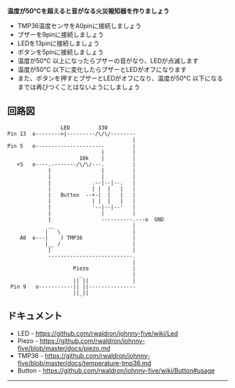 __温度が50°Cを超えると音がなる火災報知器を作りましょう__

* TMP36温度センサをA0pinに接続しましょう
* ブザーを9pinに接続しましょう
* LEDを13pinに接続しましょう
* ボタンを5pinに接続しましょう
* 温度が50°C 以上になったらブザーの音がなり、LEDが点滅します
* 温度が50°C 以下に変化したらブザーとLEDがオフになります
* また、ボタンを押すとブザーとLEDがオフになり、温度が50°C 以下になるまでは再びつくことはないようにしましょう

## 回路図

```
                 LED         330
Pin 13  o-------->|---------/\/\/--------
                                        |
Pin 5   o----------------------         |
                              |         |
                       10k    |         |
   +5   o----.--------/\/\/---.         |
             |                |         |
             |                |         |
             |             .--|--|--.   |
             |             | |  |   |   |
             |   Button  --+-|  |   |   |
             |             | |  |   |   |
             |             '--|--|--'   |
             |                |         |
             |                ----------.---o  GND
             __                         |
            |   \                       |
    A0  o---|    ) TMP36                |
            |__ /                       |
             |                          |
             ---------------------------.
                                        |
                     Piezo              |
                       _                |
                     || ||              |
 Pin 9   o-----------|| ||---------------
                     ||_||
```

## ドキュメント

- LED - https://github.com/rwaldron/johnny-five/wiki/Led
- Piezo - https://github.com/rwaldron/johnny-five/blob/master/docs/piezo.md
- TMP36 - https://github.com/rwaldron/johnny-five/blob/master/docs/temperature-tmp36.md
- Button - https://github.com/rwaldron/johnny-five/wiki/Button#usage

---
